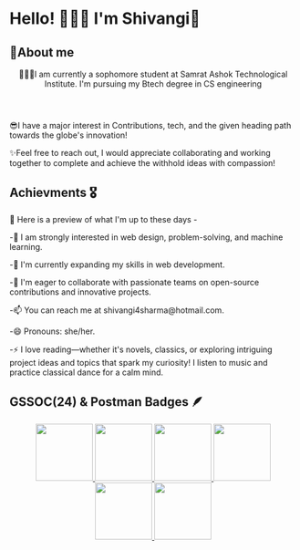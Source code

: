 <h1> Hello! 🙋🏻‍♀️
 I'm Shivangi🌻 </h1>
<h2>🚀About me </h2>
 <header>👩🏻‍🎓I am currently a sophomore student at Samrat Ashok Technological Institute. I'm pursuing my Btech degree in CS engineering </header>
 <p>😎I have a major interest in Contributions, tech, and the given heading path towards the globe's innovation!<p>
 <p>✨Feel free to reach out, I would appreciate collaborating and working together to complete and achieve the withhold ideas with compassion!</p>
 <h2>Achievments 🎖️</h2>
 
 <p>📔 Here is a preview of what I'm up to these days -</p>
<summary>
<p>-👀 I am strongly interested in web design, problem-solving, and machine learning.</li>
<p>-🌱 I'm currently expanding my skills in web development.</li>
<p>-💞️ I'm eager to collaborate with passionate teams on open-source contributions and innovative projects.</li>
<p>-📫 You can reach me at shivangi4sharma@hotmail.com.</li>
<p>-😄 Pronouns: she/her.</li>
<p>-⚡ I love reading—whether it's novels, classics, or exploring intriguing project ideas and topics that spark my curiosity! I listen to music and practice classical dance for a calm mind. </li>
</summary>

<h2>GSSOC(24) & Postman Badges 🪶</h2>
<div style='display:flex; align-items:center; gap: 10px;' align='center'><a href="https://gssoc.girlscript.tech/leaderboard">
<img src="https://raw.githubusercontent.com/GSSoC24/Postman-Challenge/main/docs/assets/Postman%20White.png" width="100px" height="100px" />
  <img src="https://raw.githubusercontent.com/GSSoC24/Postman-Challenge/main/docs/assets/1.png" width="100px" height="100px" />
  <img src="https://raw.githubusercontent.com/GSSoC24/Postman-Challenge/main/docs/assets/2.png" width="100px" height="100px" />
  <img src="https://raw.githubusercontent.com/GSSoC24/Postman-Challenge/main/docs/assets/3.png" width="100px" height="100px" />
  <img src="https://raw.githubusercontent.com/GSSoC24/Postman-Challenge/main/docs/assets/4.png" width="100px" height="100px" />
  <img src="https://raw.githubusercontent.com/GSSoC24/Postman-Challenge/main/docs/assets/5.png" width="100px" height="100px" />
</details>
